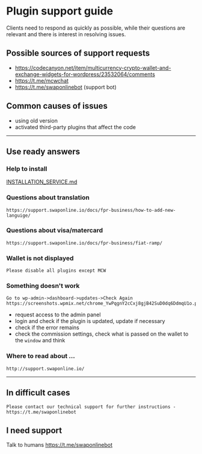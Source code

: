 # Plugin support guide
Clients need to respond as quickly as possible, while their questions are relevant and there is interest in resolving issues.


## Possible sources of support requests
- https://codecanyon.net/item/multicurrency-crypto-wallet-and-exchange-widgets-for-wordpress/23532064/comments
- https://t.me/mcwchat
- https://t.me/swaponlinebot (support bot)


## Common causes of issues
- using old version
- activated third-party plugins that affect the code

---

## Use ready answers

### Help to install
[INSTALLATION_SERVICE.md](/docs/plugin/INSTALLATION_SERVICE.md)

### Questions about translation
```
https://support.swaponline.io/docs/fpr-business/how-to-add-new-languige/
```

### Questions about visa/matercard
```
https://support.swaponline.io/docs/fpr-business/fiat-ramp/
```

### Wallet is not displayed
```
Please disable all plugins except MCW
```

### Something doesn't work
```
Go to wp-admin->dashboard->updates->Check Again
https://screenshots.wpmix.net/chrome_YwPqgnY2cCxj8gjB42SuD0dq6DdmqU1o.png
```

- request access to the admin panel
- login and check if the plugin is updated, update if necessary
- check if the error remains
- check the commission settings, check what is passed on the wallet to the `window` and think

### Where to read about ...
```
http://support.swaponline.io/
```

---

## In difficult cases
```
Please contact our technical support for further instructions - https://t.me/swaponlinebot
```


## I need support
Talk to humans https://t.me/swaponlinebot
